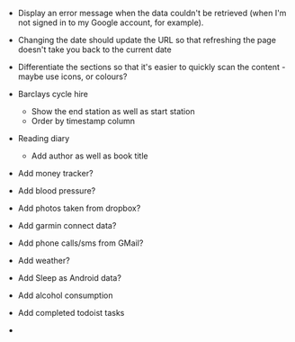 * Display an error message when the data couldn't be retrieved (when I'm not signed in to my Google account, for example).

* Changing the date should update the URL so that refreshing the page doesn't take you back to the current date

* Differentiate the sections so that it's easier to quickly scan the content - maybe use icons, or colours?

* Barclays cycle hire
  - Show the end station as well as start station
  - Order by timestamp column

* Reading diary
  - Add author as well as book title

* Add money tracker?

* Add blood pressure?

* Add photos taken from dropbox?

* Add garmin connect data?

* Add phone calls/sms from GMail?

* Add weather?

* Add Sleep as Android data?

* Add alcohol consumption

* Add completed todoist tasks
* 
